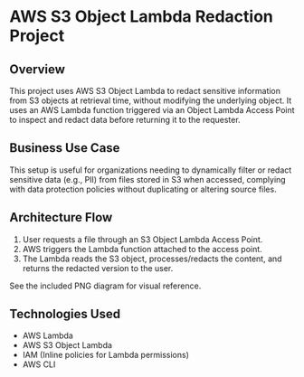 # AWS S3 Object Lambda Redaction Project

## Overview
This project uses AWS S3 Object Lambda to redact sensitive information from S3 objects at retrieval time, without modifying the underlying object. It uses an AWS Lambda function triggered via an Object Lambda Access Point to inspect and redact data before returning it to the requester.

## Business Use Case
This setup is useful for organizations needing to dynamically filter or redact sensitive data (e.g., PII) from files stored in S3 when accessed, complying with data protection policies without duplicating or altering source files.

## Architecture Flow
1. User requests a file through an S3 Object Lambda Access Point.
2. AWS triggers the Lambda function attached to the access point.
3. The Lambda reads the S3 object, processes/redacts the content, and returns the redacted version to the user.

See the included PNG diagram for visual reference.

## Technologies Used
- AWS Lambda
- AWS S3 Object Lambda
- IAM (Inline policies for Lambda permissions)
- AWS CLI
